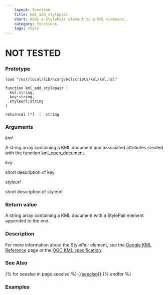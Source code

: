 ```yaml
---
    layout: function
    title: kml_add_stylepair
    short: Adds a StylePair element to a KML document.
    category: functions
    tags: style
---
```


# NOT TESTED #

### Prototype

<pre><code>load "/usr/local/lib/ncarg/nclscripts/kml/kml.ncl"

function kml_add_stylepair (
  kml:string,
  key:string,
  styleurl:string
)

returnval [*]  :  string
</code></pre>

### Arguments
*kml*

A string array containing a KML document and associated attributes created with the function [kml_open_document](functions/kml_open_document.html).

*key*

short description of key

*styleurl*

short description of styleurl

### Return value

A string array containing a KML document with a StylePair element appended to the end.

### Description

For more information about the StylePair element, see the [Google KML Reference](https://developers.google.com/kml/documentation/kmlreference#stylepair) page or the [OGC KML specification](http://www.opengeospatial.org/standards/kml/).

### See Also

{% for seealso in page.seealso %}
[{{seealso}}](functions/{{seealso}}.html)
{% endfor %}

### Examples


